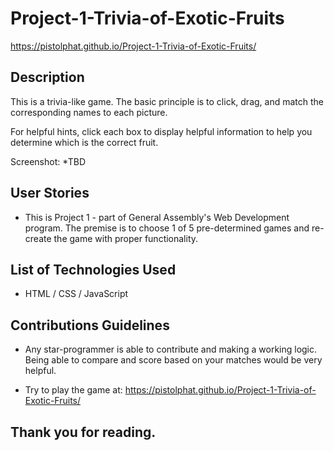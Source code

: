# Project-1-Trivia-of-Exotic-Fruits

https://pistolphat.github.io/Project-1-Trivia-of-Exotic-Fruits/

## Description
This is a trivia-like game. The basic principle is to click, drag, and match the corresponding names to each picture. 

For helpful hints, click each box to display helpful information to help you determine which is the correct fruit.

Screenshot:
*TBD



## User Stories

* This is Project 1 - part of General Assembly's Web Development program. The premise is to choose 1 of 5 pre-determined games and re-create the game with proper functionality.


## List of Technologies Used
* HTML / CSS / JavaScript 

## Contributions Guidelines
* Any star-programmer is able to contribute and making a working logic. Being able to compare and score based on your matches would be very helpful.

* Try to play the game at:
https://pistolphat.github.io/Project-1-Trivia-of-Exotic-Fruits/

## Thank you for reading.
